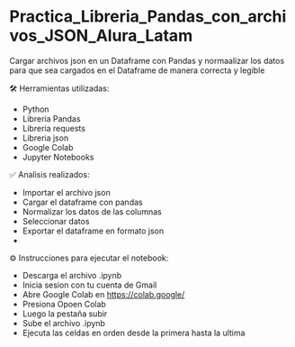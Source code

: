 # Practica_Libreria_Pandas_con_archivos_JSON_Alura_Latam

Cargar archivos json en un Dataframe con Pandas y normaalizar los datos para que sea cargados en el Dataframe de manera correcta y legible

🛠️ Herramientas utilizadas:

- Python
- Libreria Pandas
- Libreria requests
- Libreria json
- Google Colab
- Jupyter Notebooks

✅ Analisis realizados:

- Importar el archivo json
- Cargar el dataframe con pandas
- Normalizar los datos de las columnas
- Seleccionar datos
- Exportar el dataframe en formato json
- 

⚙️ Instrucciones para ejecutar el notebook:

- Descarga el archivo .ipynb
- Inicia sesion con tu cuenta de Gmail
- Abre Google Colab en https://colab.google/
- Presiona Opoen Colab
- Luego la pestaña subir
- Sube el archivo .ipynb
- Ejecuta las celdas en orden desde la primera hasta la ultima
